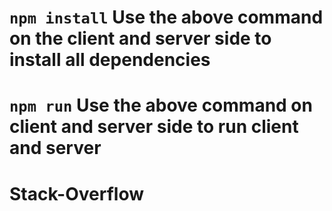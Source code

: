 # `npm install` Use the above command on the client and server side to install all dependencies 
# `npm run` Use the above command on client and server side to run client and server
# Stack-Overflow